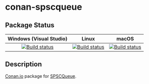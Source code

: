 # conan-spscqueue

## Package Status

| Windows (Visual Studio) | Linux | macOS |
|:-----------------------:|:-----:|:-----:|
|[![Build status](https://github.com/SpaceIm/conan-spscqueue/workflows/.github/workflows/windows.yml/badge.svg?branch=testing%2F1.0)](https://github.com/SpaceIm/conan-spscqueue/actions/workflows/windows.yml?query=branch%3Atesting%2F1.0)|[![Build status](https://github.com/SpaceIm/conan-spscqueue/workflows/.github/workflows/linux.yml/badge.svg?branch=testing%2F1.0)](https://github.com/SpaceIm/conan-spscqueue/actions/workflows/linux.yml?query=branch%3Atesting%2F1.0)|[![Build status](https://github.com/SpaceIm/conan-spscqueue/workflows/.github/workflows/macos.yml/badge.svg?branch=testing%2F1.0)](https://github.com/SpaceIm/conan-spscqueue/actions/workflows/macos.yml?query=branch%3Atesting%2F1.0)|

## Description

[Conan.io](https://conan.io) package for [SPSCQueue](https://github.com/rigtorp/SPSCQueue).
